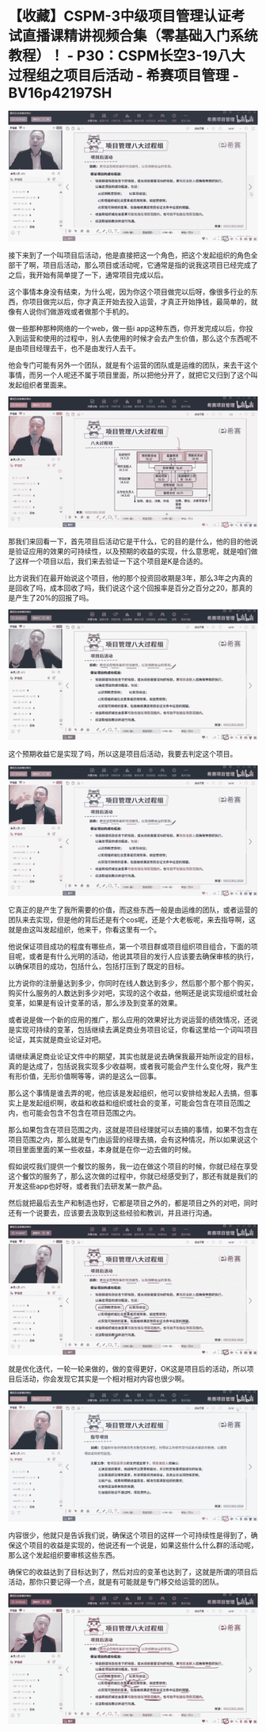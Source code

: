 # 【收藏】CSPM-3中级项目管理认证考试直播课精讲视频合集（零基础入门系统教程）！ - P30：CSPM长空3-19八大过程组之项目后活动 - 希赛项目管理 - BV16p42197SH

![](img/b0af5066c2987ef074f427ac2e8e93e0_0.png)

接下来到了一个叫项目后活动，他是直接把这一个角色，把这个发起组织的角色全部干了啊，项目后活动，那么项目或活动呢，它通常是指的说我这项目已经完成了之后，我开始有简单提了一下，通常项目完成以后。

这个事情本身没有结束，为什么呢，因为你这个项目做完以后呀，像很多行业的东西，你项目做完以后，你才真正开始去投入运营，才真正开始挣钱，最简单的，就像有人说你们做游戏或者做那个手机的。

做一些那种那种网络的一个web，做一些i app这种东西，你开发完成以后，你投入到运营和使用的过程中，别人去使用的时候才会去产生价值，那么这个东西呢不是由项目经理去干，也不是由发行人去干。

他会专门可能有另外一个团队，就是有个运营的团队或是运维的团队，来去干这个事情，而另一个人呢还不属于项目里面，所以把他分开了，就把它又归到了这个叫发起组织者里面来。



![](img/b0af5066c2987ef074f427ac2e8e93e0_2.png)

那我们来回看一下，首先项目后活动它是干什么，它的目的是什么，他的目的他说是验证应用的效果的可持续性，以及预期的收益的实现，什么意思呢，就是咱们做了这样一个项目以后，我们来去验证一下这个项目是K是合适的。

比方说我们在最开始说这个项目，他的那个投资回收期是3年，那么3年之内真的是回收了吗，成本回收了吗，我们说这个这个回报率是百分之百分之20，那真的是产生了20%的回报了吗。



![](img/b0af5066c2987ef074f427ac2e8e93e0_4.png)

这个预期收益它是实现了吗，所以这是项目后活动，我要去判定这个项目。

![](img/b0af5066c2987ef074f427ac2e8e93e0_6.png)

它真正的是产生了我所需要的价值，而这些东西一般是由运维的团队，或者运营的团队来去实现，但是他的背后还是有个cos呢，还是个大老板呢，来去指导啊，这就是由这叫发起组织，他来干，你看这里有一个。

他说保证项目成功的程度有哪些点，第一个项目群或项目组织项目组合，下面的项目呢，或者是有什么光明的活动，他说其项目的发行人应该要去确保审核的执行，以确保项目的成功，包括什么，包括打压到了既定的目标。

比方说你的注册量达到多少，你同时在线人数达到多少，然后那个那个那个购买，购买什么服务的人数达到多少对吧，实现的这个收益，他啊还是说实现组织或社会变革，如果是有设计变革的话，那么涉及到变革的效果。

或者说是做一个新的应用的推广，那么应用的效果好比方说运营的绩效情况，还说是实现可持续的变革，包括继续去满足商业务项目论证，你看这里给一个词叫项目论证，其实就是商业论证对吧。

请继续满足商业论证文件中的期望，其实也就是说去确保我最开始所设定的目标，真的是达成了，包括说我实现多少收益啊，或者我可能会产生什么变化呀，我产生有形价值，无形价值啊等等，讲的是这么一回事。

那么这个事情是谁去弄的呢，他应该是发起组织，他可以安排给发起人去搞，但事实上是发起组织啊，收益和收益和组织或社会的变革，可能会包含在项目范围之内，也可能会包含不包含在项目范围之内。

那么如果包含在项目范围之内，这就是项目经理就可以去搞的事情，如果不包含在项目范围之内，那么就是专门由运营的经理去搞，会有这种情况，所以如果说这个项目里面里面的某一些收益，本身就是在你一边去做的时候。

假如说哎我们提供一个餐饮的服务，我一边在做这个项目的时候，你就已经在享受这个餐饮的服务了，那么这次做的过程中，你就已经感受到了，那还有就是我们的开发这些app也好呀，或者我们去研发某一款产品。

然后就把最后去生产和制造也好，它都是项目之外的，都是项目之外的对吧，同时还有一个说要去，应该要去汲取到这些经验和教训，并且进行沟通。



![](img/b0af5066c2987ef074f427ac2e8e93e0_8.png)

就是优化迭代，一轮一轮来做的，做的变得更好，OK这是项目后的活动，所以项目后活动，你会发现它其实是一个相对相对内容也很少啊。



![](img/b0af5066c2987ef074f427ac2e8e93e0_10.png)

内容很少，他就只是告诉我们说，确保这个项目的这样一个可持续性是得到了，确保这个项目的收益是实现的，他说还有一个说是，如果这些什么什么群的活动呢，那么这个发起组织要审核这些东西。

确保它的收益达到了目标达到了，然后对应的变革也达到了，这就是所谓的项目后活动，那你只要记得一个点，就是有可能就是专门移交给运营的团队。



![](img/b0af5066c2987ef074f427ac2e8e93e0_12.png)